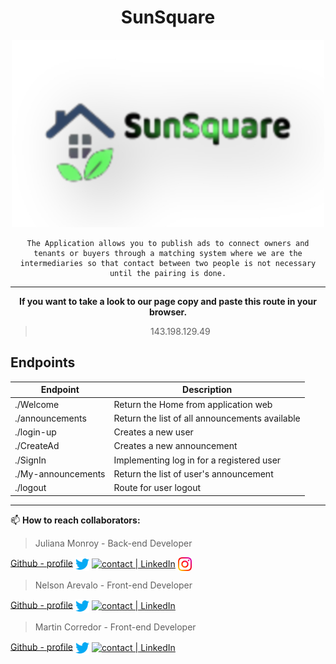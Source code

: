 <div align="center">

# **SunSquare**


<img src="img/logo.jpg" width="500" height="300"/>


```
The Application allows you to publish ads to connect owners and tenants or buyers through a matching system where we are the intermediaries so that contact between two people is not necessary until the pairing is done.

```
------


**If you want to take a look to our page copy and paste this route in your browser.**

> 143.198.129.49


<div align="left">

## **Endpoints**

Endpoint | Description
------------ | -------------
./Welcome | Return the Home from application web
./announcements | Return the list of all announcements available
./login-up | Creates a new user
./CreateAd | Creates a new announcement
./SignIn | Implementing log in for a registered user
./My-announcements | Return the list of user's announcement
./logout | Route for user logout

------

📫 **How to reach collaborators:**

> Juliana Monroy - Back-end Developer

[Github - profile](https://github.com/julianamonr03)
[<img align="center" alt="contact | Twitter" width="22px" src="https://github.com/deut-erium/deut-erium/blob/master/assets/twitter.svg" />](https://twitter.com/julianamonroy03)
[<img align="center" alt="contact | LinkedIn" width="22px" src="https://cdn.jsdelivr.net/npm/simple-icons@v3/icons/linkedin.svg" />](https://www.linkedin.com/in/juliana-monroy-perez)
[<img align="center" alt="contact | Instagram" width="22px" src="https://github.com/hargun79/hargun79/blob/master/Assets/Instagram.svg" />](https://www.instagram.com/julianamonr03/)



> Nelson Arevalo - Front-end Developer

[Github - profile](https://github.com/NelsonarevaloF)
[<img align="center" alt="contact | Twitter" width="22px" src="https://github.com/deut-erium/deut-erium/blob/master/assets/twitter.svg" />](https://twitter.com/Near_Fuentes)
[<img align="center" alt="contact | LinkedIn" width="22px" src="https://cdn.jsdelivr.net/npm/simple-icons@v3/icons/linkedin.svg" />](https://www.linkedin.com/in/near-fuentes/)

> Martin Corredor - Front-end Developer

[Github - profile](https://github.com/martincorredor)
[<img align="center" alt="contact | Twitter" width="22px" src="https://github.com/deut-erium/deut-erium/blob/master/assets/twitter.svg" />](https://twitter.com/Richi_Corredor)
[<img align="center" alt="contact | LinkedIn" width="22px" src="https://cdn.jsdelivr.net/npm/simple-icons@v3/icons/linkedin.svg" />](https://www.linkedin.com/in/martin-corredor/)
